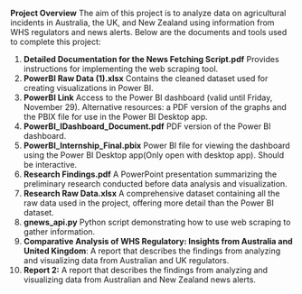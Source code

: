 **Project Overview**
The aim of this project is to analyze data on agricultural incidents in Australia, the UK, and New Zealand using information from WHS regulators and news alerts. Below are the documents and tools used to complete this project:

1. **Detailed Documentation for the News Fetching Script.pdf**
   Provides instructions for implementing the web scraping tool.
2. **PowerBI Raw Data (1).xlsx**
   Contains the cleaned dataset used for creating visualizations in Power BI.
3. **PowerBI Link**
   Access to the Power BI dashboard (valid until Friday, November 29).
   Alternative resources: a PDF version of the graphs and the PBIX file for use in the Power BI Desktop app.
4. **PowerBI_IDashboard_Document.pdf**
   PDF version of the Power BI dashboard.
6. **PowerBI_Internship_Final.pbix**
   Power BI file for viewing the dashboard using the Power BI Desktop app(Only open with desktop app). Should be interactive.
7. **Research Findings.pdf**
    A PowerPoint presentation summarizing the preliminary research conducted before data analysis and visualization.
8. **Research Raw Data.xlsx**
   A comprehensive dataset containing all the raw data used in the project, offering more detail than the Power BI dataset.
9. **gnews_api.py**
   Python script demonstrating how to use web scraping to gather information.
10. **Comparative Analysis of WHS Regulatory: Insights from Australia and United Kingdom**: A report that describes the findings from analyzing and visualizing data from Australian and UK regulators.
11. **Report 2:** A report that describes the findings from analyzing and visualizing data from Australian and New Zealand news alerts.
